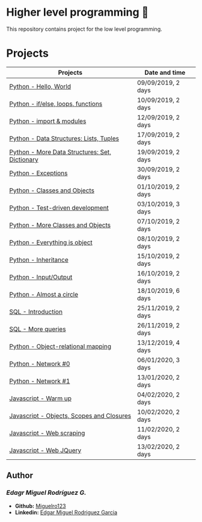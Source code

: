  # Higher level programming :minidisc:

  This repository contains project for the low level programming.

  # Projects
  Projects | Date and time
  ----------- | -----------
  [Python - Hello, World](./0x00-python-hello_world) | 09/09/2019, 2 days
  [Python - if/else, loops, functions](./0x01-python-if_else_loops_functions) | 10/09/2019, 2 days  
  [Python - import & modules](./0x02-python-import_modules) | 12/09/2019, 2 days
  [Python - Data Structures: Lists, Tuples](./0x03-python-data_structures) | 17/09/2019, 2 days
  [Python - More Data Structures: Set, Dictionary](./0x04-python-more_data_structures) | 19/09/2019, 2 days
  [Python - Exceptions](./0x05-python-exceptions) | 30/09/2019, 2 days
  [Python - Classes and Objects](./0x06-python-classes) | 01/10/2019, 2 days
  [Python - Test-driven development](./0x07-python-test_driven_development) | 03/10/2019, 3 days
  [Python - More Classes and Objects](./0x08-python-more_classes) | 07/10/2019, 2 days
  [Python - Everything is object](./0x09-python-everything_is_object) | 08/10/2019, 2 days
  [Python - Inheritance](./0x0A-python-inheritance) | 15/10/2019, 2 days
  [Python - Input/Output](./0x0B-python-input_output) | 16/10/2019, 2 days
  [Python - Almost a circle](./0x0C-python-almost_a_circle) | 18/10/2019, 6 days
  [SQL - Introduction](./0x0D-SQL_introduction) | 25/11/2019, 2 days
  [SQL - More queries](./0x0E-SQL_more_queries) | 26/11/2019, 2 days
  [Python - Object-relational mapping](./0x0F-python-object_relational_mapping) | 13/12/2019, 4 days
  [Python - Network #0](./0x10-python-network_0) | 06/01/2020, 3 days
  [Python - Network #1](./0x11-python-network_1) | 13/01/2020, 2 days
  [Javascript - Warm up](./0x12-javascript-warm_up) | 04/02/2020, 2 days
  [Javascript - Objects, Scopes and Closures](./0x13-javascript_objects_scopes_closures) | 10/02/2020, 2 days
  [Javascript - Web scraping](./0x14-javascript-web_scraping) | 11/02/2020, 2 days
  [Javascript - Web JQuery](./0x15-javascript-web_jquery) | 13/02/2020, 2 days
  
## Author
### _Edagr Miguel Rodríguez G._

- **Github:** [Miguelro123](https://github.com/Miguelro123) 
- **Linkedin:** [Edgar Miguel Rodriguez Garcia](https://www.linkedin.com/in/edgar-miguel-rodriguez-garcia-20a5281a2/)
